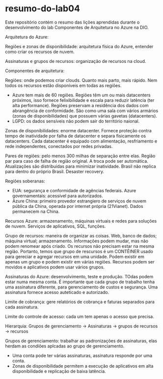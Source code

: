 # resumo-do-lab04
Este repositório contém o resumo das lições aprendidas durante o desenvolvimento do lab Componentes de Arquitetura no Azure na DIO.

Arquitetura do Azure:

Regiões e zonas de disponibilidade: arquitetura física do Azure, entender como criar os recursos de nuvem.

Assinaturas e grupos de recursos: organização de recursos na cloud.

Componentes de arquitetura:

Regiões: onde podemos criar clouds. Quanto mais parto, mais rápido. Nem todos os recursos estão disponíveis em todas as regiões.
* Azure tem mais de 60 regiões.
Regiões têm um ou mais datacenters próximos, isso fornece felixibilidade e escala para reduzir latência (ter alta performance). Regiões preservam a residência dos dados com abrangência de conformidade. São como uma sala com vários armários (zonas de disponibilidades) que possuem várias gavetas (datacenters). 
* LGPD: os dados sensíveis não podem sair do território naional.

Zonas de disponibilidades: enorme datacenter. Fornece proteção contra tempo de inatividade por falha de datacenter e separa fisicamente os datacenters. Cada datacenter é equipado com alimentação, resfriamento e rede independentes, conectados por redes privadas.

Pares de regiões: pelo menos 300 milhas de separação entre elas. Região par para caso de falha de região original. A troca pode ser automática. Atualizações são distribuidas para minimizar inatividade. Brasil não replica para dentro do próprio Brasil. Desaster recovery.

Regiões soberanas:
- EUA: segurança e conformidade de agências federais.
Azure governamentais: acessível para autorizados.
- Azure China: primeiro provedor estrangiero de serviços de nuvem pública da China, operada por internet própria (21Vianet). Dados permanecem na China.

Recursos Azure: armazenamento, máquinas virtuais e redes para soluções de nuvem. Serviços de aplicativos, SQL, funções.

Grupo de recursos: maneira de organizar as coisas. Web, banco de dados; máquina virtual; armazenamento. Informações podem mudar, mas não podem renomear após criado. Os recursos não precisam estar na mesma região.
Portanto, temos que grupo de rescursos é um CONTÊINER usado para gereciar e agregar recursos em uma unidade. Podem existir em apenas um grupo e podem existir em várias regiões. Recursos podem ser movidos e aplicativos podem usar vários grupos.

Assinaturas do Azure: desenvolvimento, teste e produção. TOdas podem estar numa mesma conta. É importante que cada grupo de trabalho tenha uma assinatura diferente, para gerenciamento de custos e segurança.
Uma assinatura fornece acesso auteticado e autorizado.

Limite de cobrança: gere relatórios de cobrança e faturas separados para cada assinatura.

Limite do controle de acesso: cada um tem apenas o acesso que precisa.

Hierarquia: Grupos de gerenciamento -> Assinaturas -> grupos de recursos -> recursos

Grupos de gerenciamento: trabalhar as padronizações de assinaturas, elas herdam as condiões aplcadas ao grupo de gerenciamento.

* Uma conta pode ter várias assinaturas, assinatura responde por uma conta.
* Zonas de disponibilidade permitem a execução de aplicativos em alta disponibilidade e replicação de baixa latência.
